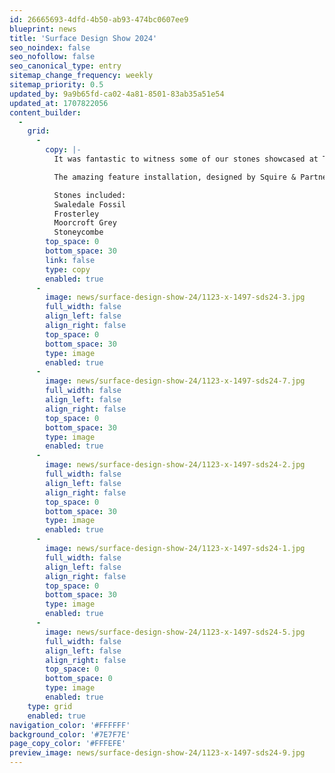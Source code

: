 ```yaml
---
id: 26665693-4dfd-4b50-ab93-474bc0607ee9
blueprint: news
title: 'Surface Design Show 2024'
seo_noindex: false
seo_nofollow: false
seo_canonical_type: entry
sitemap_change_frequency: weekly
sitemap_priority: 0.5
updated_by: 9a9b65fd-ca02-4a81-8501-83ab35a51e54
updated_at: 1707822056
content_builder:
  -
    grid:
      -
        copy: |-
          It was fantastic to witness some of our stones showcased at The Surface Design Show, as a part of The Stone Federation's Stone Gallery. Our stones were displayed alongside other stones from Albion Stone, Dunhouse Quarry, Hutton Stones, and Tradstocks.

          The amazing feature installation, designed by Squire & Partners, was brought to life by The Stonemasonry Company, in collaboration with Webb Yates.

          Stones included:
          Swaledale Fossil
          Frosterley
          Moorcroft Grey
          Stoneycombe
        top_space: 0
        bottom_space: 30
        link: false
        type: copy
        enabled: true
      -
        image: news/surface-design-show-24/1123-x-1497-sds24-3.jpg
        full_width: false
        align_left: false
        align_right: false
        top_space: 0
        bottom_space: 30
        type: image
        enabled: true
      -
        image: news/surface-design-show-24/1123-x-1497-sds24-7.jpg
        full_width: false
        align_left: false
        align_right: false
        top_space: 0
        bottom_space: 30
        type: image
        enabled: true
      -
        image: news/surface-design-show-24/1123-x-1497-sds24-2.jpg
        full_width: false
        align_left: false
        align_right: false
        top_space: 0
        bottom_space: 30
        type: image
        enabled: true
      -
        image: news/surface-design-show-24/1123-x-1497-sds24-1.jpg
        full_width: false
        align_left: false
        align_right: false
        top_space: 0
        bottom_space: 30
        type: image
        enabled: true
      -
        image: news/surface-design-show-24/1123-x-1497-sds24-5.jpg
        full_width: false
        align_left: false
        align_right: false
        top_space: 0
        bottom_space: 0
        type: image
        enabled: true
    type: grid
    enabled: true
navigation_color: '#FFFFFF'
background_color: '#7E7F7E'
page_copy_color: '#FFFEFE'
preview_image: news/surface-design-show-24/1123-x-1497-sds24-9.jpg
---
```

